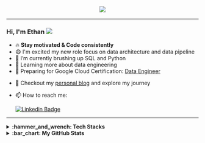 <!--
**ethan-lamwah/ethan-lamwah** is a ✨ _special_ ✨ repository because its `README.md` (this file) appears on your GitHub profile.

Here are some ideas to get you started:

- 🔭 I’m currently working on ...
- 🌱 I’m currently learning ...
- 👯 I’m looking to collaborate on ...
- 🤔 I’m looking for help with ...
- 💬 Ask me about ...
- 📫 How to reach me: ...
- 😄 Pronouns: ...
- ⚡ Fun fact: ...
-->

<div id="header" align="center">
  <img src="https://media.giphy.com/media/Qo2dupDib32rkTY4hX/giphy.gif" width="250"/> 
</div>

---

### Hi, I'm Ethan <img src="https://media.giphy.com/media/hvRJCLFzcasrR4ia7z/giphy.gif" width="30px"/>

- :fire: **Stay motivated & Code consistently**
- 😄 I'm excited my new role focus on data architecture and data pipeline
- 🌱 I’m currently brushing up SQL and Python
- :dart: Learning more about data engineering
- :thought_balloon: Preparing for Google Cloud Certification: [Data Engineer](https://cloud.google.com/certification/data-engineer)
<!-- - :cloud: Preparing for [Azure fundamentals AZ-900](https://learn.microsoft.com/en-us/certifications/azure-fundamentals/) -->
- :notebook: Checkout my [personal blog](https://www.ethanlam.dev/) and explore my journey
- 📫 How to reach me: 
  
  [![Linkedin Badge](https://img.shields.io/badge/-ethanlamwah-blue?style=flat&logo=linkedin&logoColor=white)](https://www.linkedin.com/in/ethanlamwah/)

---

<details>
  <summary><b> :hammer_and_wrench: Tech Stacks </b></summary>
  <br/>
  <div>
    <img src="https://github.com/devicons/devicon/blob/master/icons/csharp/csharp-original.svg"  title="CSharp" alt="CSharp" width="40" height="40"/>&nbsp;
    <img src="https://github.com/devicons/devicon/blob/master/icons/dot-net/dot-net-original-wordmark.svg"  title="DotNet" alt="DotNet" width="40" height="40"/>&nbsp;
    <img src="https://github.com/devicons/devicon/blob/master/icons/dotnetcore/dotnetcore-original.svg"  title="DotNetCore" alt="DotNetCore" width="40" height="40"/>&nbsp;
    <img src="https://github.com/devicons/devicon/blob/master/icons/microsoftsqlserver/microsoftsqlserver-plain-wordmark.svg"  title="MicrosoftSQLServer" alt="MicrosoftSQLServer" width="40" height="40"/>&nbsp;
    <img src="https://github.com/devicons/devicon/blob/master/icons/python/python-original.svg"  title="Python" alt="Python" width="40" height="40"/>&nbsp;
    <img src="https://github.com/devicons/devicon/blob/master/icons/django/django-plain-wordmark.svg"  title="Django" alt="Django" width="40" height="40"/>&nbsp;
    <img src="https://github.com/devicons/devicon/blob/master/icons/css3/css3-plain-wordmark.svg"  title="CSS3" alt="CSS3" width="40" height="40"/>&nbsp;
    <img src="https://github.com/devicons/devicon/blob/master/icons/bootstrap/bootstrap-original.svg"  title="Bootstrap" alt="Bootstrap" width="40" height="40"/>&nbsp;
    <img src="https://github.com/devicons/devicon/blob/master/icons/tailwindcss/tailwindcss-plain.svg"  title="TailwindCSS" alt="TailwindCSS" width="40" height="40"/>&nbsp;
    <img src="https://github.com/devicons/devicon/blob/master/icons/html5/html5-original.svg" title="HTML5" alt="HTML" width="40" height="40"/>&nbsp;
    <img src="https://github.com/devicons/devicon/blob/master/icons/javascript/javascript-original.svg" title="JavaScript" alt="JavaScript" width="40" height="40"/>&nbsp;
    <img src="https://github.com/devicons/devicon/blob/master/icons/jquery/jquery-original-wordmark.svg" title="jQuery" alt="jQuery" width="40" height="40"/>&nbsp;
    <img src="https://github.com/devicons/devicon/blob/master/icons/vuejs/vuejs-original.svg" title="VueJS" alt="VueJS" width="40" height="40"/>&nbsp;
    <img src="https://github.com/devicons/devicon/blob/master/icons/graphql/graphql-plain.svg" title="GraphQL" alt="GraphQL" width="40" height="40"/>&nbsp;
    <img src="https://github.com/devicons/devicon/blob/master/icons/amazonwebservices/amazonwebservices-plain-wordmark.svg" title="AWS" alt="AWS" width="40" height="40"/>&nbsp;
    <img src="https://github.com/devicons/devicon/blob/master/icons/git/git-original-wordmark.svg" title="Git" alt="Git" width="40" height="40"/>
    <img src="https://github.com/devicons/devicon/blob/master/icons/github/github-original.svg" title="GitHub" alt="GitHub" width="40" height="40"/>
  </div>
</details>

<details>
  <summary><b> :bar_chart: My GitHub Stats </b></summary>
  <br/>
  
<!--   [![GitHub Streak](http://github-readme-streak-stats.herokuapp.com?user=ethan-lamwah&theme=tokyonight&hide_border=true)](https://git.io/streak-stats) -->

  [![Top Langs](https://github-readme-stats.vercel.app/api/top-langs/?username=ethan-lamwah&layout=compact&theme=tokyonight&langs_count=6)](https://github.com/anuraghazra/github-readme-stats)
  
  
<!-- ![Wwakatime stats](https://github-readme-stats-taupe-two.vercel.app/api/wakatime?username=ethanlamwah&hide_title=true&hide_border=true&langs_count=5&theme=tokyonight) -->
  
</details>
